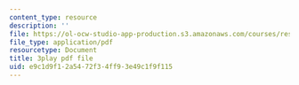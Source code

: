 ```yaml
---
content_type: resource
description: ''
file: https://ol-ocw-studio-app-production.s3.amazonaws.com/courses/res-6-012-introduction-to-probability-spring-2018/e9c1d9f12a5472f34ff93e49c1f9f115_poeHeiiiLKI.pdf
file_type: application/pdf
resourcetype: Document
title: 3play pdf file
uid: e9c1d9f1-2a54-72f3-4ff9-3e49c1f9f115
---
```

